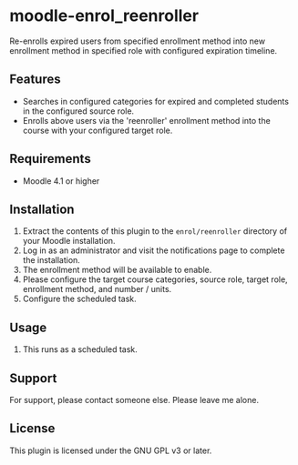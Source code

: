 # moodle-enrol_reenroller
Re-enrolls expired users from specified enrollment method into new enrollment method in specified role with configured expiration timeline.

## Features
- Searches in configured categories for expired and completed students in the configured source role.
- Enrolls above users via the 'reenroller' enrollment method into the course with your configured target role.

## Requirements
- Moodle 4.1 or higher

## Installation
1. Extract the contents of this plugin to the `enrol/reenroller` directory of your Moodle installation.
2. Log in as an administrator and visit the notifications page to complete the installation.
3. The enrollment method will be available to enable.
4. Please configure the target course categories, source role, target role, enrollment method, and number / units.
5. Configure the scheduled task.

## Usage
1. This runs as a scheduled task.

## Support
For support, please contact someone else. Please leave me alone.

## License
This plugin is licensed under the GNU GPL v3 or later.
